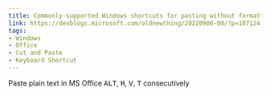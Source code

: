 ```yaml
---
title: Commonly-supported Windows shortcuts for pasting without formatting
link: https://devblogs.microsoft.com/oldnewthing/20220906-00/?p=107124
tags: 
- Windows
- Office
- Cut and Paste
- Keyboard Shortcut
---
```

Paste plain text in MS Office
<kbd>ALT</kbd>, <kbd>H</kbd>, <kbd>V</kbd>, <kbd>T</kbd>
consecutively
